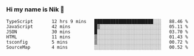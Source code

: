 ### Hi my name is Nik 👋

<!--
**NikDoe/NikDoe** is a ✨ _special_ ✨ repository because its `README.md` (this file) appears on your GitHub profile.

Here are some ideas to get you started:

- 🔭 I’m currently working on ...
- 🌱 I’m currently learning ...
- 👯 I’m looking to collaborate on ...
- 🤔 I’m looking for help with ...
- 💬 Ask me about ...
- 📫 How to reach me: ...
- 😄 Pronouns: ...
- ⚡ Fun fact: ...
-->

<!--START_SECTION:waka-->

```text
TypeScript       12 hrs 9 mins   ██████████████████████░░░   88.46 %
JavaScript       42 mins         █▒░░░░░░░░░░░░░░░░░░░░░░░   05.11 %
JSON             30 mins         █░░░░░░░░░░░░░░░░░░░░░░░░   03.70 %
HTML             11 mins         ▒░░░░░░░░░░░░░░░░░░░░░░░░   01.43 %
tsconfig         5 mins          ▒░░░░░░░░░░░░░░░░░░░░░░░░   00.72 %
SourceMap        4 mins          ░░░░░░░░░░░░░░░░░░░░░░░░░   00.52 %
```

<!--END_SECTION:waka-->
